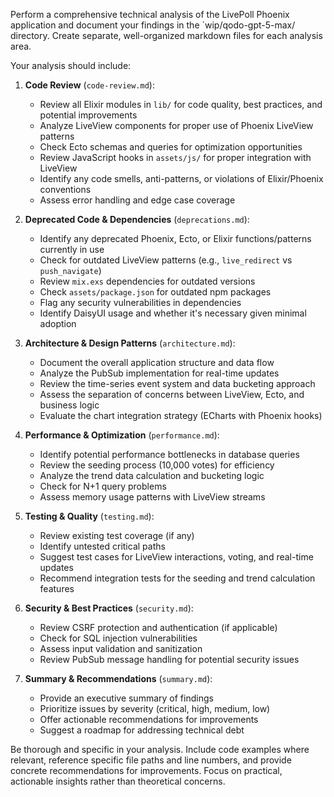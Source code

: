 Perform a comprehensive technical analysis of the LivePoll Phoenix application and document your findings in the 
`wip/qodo-gpt-5-max/ directory. Create separate, well-organized markdown files for each analysis area.

Your analysis should include:

1. **Code Review** (`code-review.md`):
    - Review all Elixir modules in `lib/` for code quality, best practices, and potential improvements
    - Analyze LiveView components for proper use of Phoenix LiveView patterns
    - Check Ecto schemas and queries for optimization opportunities
    - Review JavaScript hooks in `assets/js/` for proper integration with LiveView
    - Identify any code smells, anti-patterns, or violations of Elixir/Phoenix conventions
    - Assess error handling and edge case coverage

2. **Deprecated Code & Dependencies** (`deprecations.md`):
    - Identify any deprecated Phoenix, Ecto, or Elixir functions/patterns currently in use
    - Check for outdated LiveView patterns (e.g., `live_redirect` vs `push_navigate`)
    - Review `mix.exs` dependencies for outdated versions
    - Check `assets/package.json` for outdated npm packages
    - Flag any security vulnerabilities in dependencies
    - Identify DaisyUI usage and whether it's necessary given minimal adoption

3. **Architecture & Design Patterns** (`architecture.md`):
    - Document the overall application structure and data flow
    - Analyze the PubSub implementation for real-time updates
    - Review the time-series event system and data bucketing approach
    - Assess the separation of concerns between LiveView, Ecto, and business logic
    - Evaluate the chart integration strategy (ECharts with Phoenix hooks)

4. **Performance & Optimization** (`performance.md`):
    - Identify potential performance bottlenecks in database queries
    - Review the seeding process (10,000 votes) for efficiency
    - Analyze the trend data calculation and bucketing logic
    - Check for N+1 query problems
    - Assess memory usage patterns with LiveView streams

5. **Testing & Quality** (`testing.md`):
    - Review existing test coverage (if any)
    - Identify untested critical paths
    - Suggest test cases for LiveView interactions, voting, and real-time updates
    - Recommend integration tests for the seeding and trend calculation features

6. **Security & Best Practices** (`security.md`):
    - Review CSRF protection and authentication (if applicable)
    - Check for SQL injection vulnerabilities
    - Assess input validation and sanitization
    - Review PubSub message handling for potential security issues

7. **Summary & Recommendations** (`summary.md`):
    - Provide an executive summary of findings
    - Prioritize issues by severity (critical, high, medium, low)
    - Offer actionable recommendations for improvements
    - Suggest a roadmap for addressing technical debt

Be thorough and specific in your analysis. Include code examples where relevant, reference specific file paths and line numbers, and provide concrete recommendations for improvements. Focus on practical, actionable insights rather than theoretical concerns.